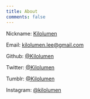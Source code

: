 ```yaml
---
title: About
comments: false
---
```


<i class="fa fa-user"></i> Nickname: [Kilolumen](http://kilolumen.me)

<i class="fa fa-envelope"></i> Email: <kilolumen.lee@gmail.com>

<i class="fa fa-github"></i> Github: [@Kilolumen](https://github.com/kilolumen)

<i class="fa fa-twitter"></i> Twitter: [@Kilolumen](https://twitter.com/kilolumenlee)

<i class="fa fa-tumblr"></i> Tumblr: [@Kilolumen](http://kilolumen.tumblr.com)

<i class="fa fa-instagram"></i> Instagram: [@kilolumen](http://instagram.com/kilolumen)
